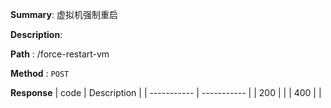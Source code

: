 **Summary**: 虚拟机强制重启

**Description**:

**Path** : /force-restart-vm

**Method** : `POST`

**Response**
| code      | Description |
| ----------- | ----------- |
|  200   |       |
|  400   |       |

